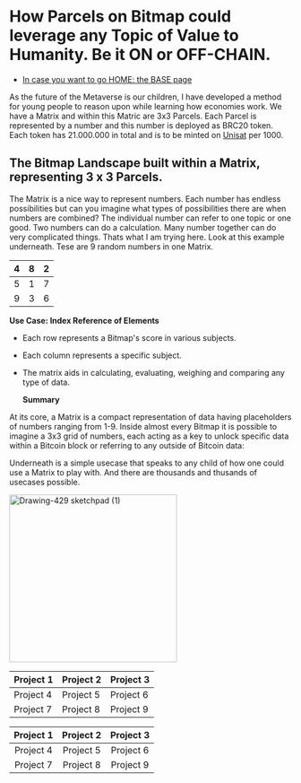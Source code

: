 
# How Parcels on Bitmap could leverage any Topic of Value to Humanity. Be it ON or OFF-CHAIN.

- [In case you want to go HOME: the BASE page](../README.md)

As the future of the Metaverse is our children, I have developed a method for young people to reason upon while learning how economies work. We have a Matrix and within this Matric are 3x3 Parcels. Each Parcel is represented by a number and this number is deployed as BRC20 token. Each token has 21.000.000 in total and is to be minted on  [Unisat](https://unisat.io) per 1000.

## The Bitmap Landscape built within a Matrix, representing 3 x 3 Parcels.

The Matrix is a nice way to represent numbers. Each number has endless possibilities but can you imagine what types of possibilities there are when numbers are combined? The individual number can refer to one topic or one good. Two numbers can do a calculation. Many number together can do very complicated things. Thats what I am trying here. Look at this example underneath. Tese are 9 random numbers in one Matrix.

| 4 | 8 | 2 |
|---|---|---|
| 5 | 1 | 7 |
| 9 | 3 | 6 |

**Use Case: Index Reference of Elements**
- Each row represents a Bitmap's score in various subjects.
- Each column represents a specific subject.
- The matrix aids in calculating, evaluating, weighing and comparing any type of data.

  **Summary**

At its core, a Matrix is a compact representation of data having placeholders of numbers ranging from 1-9. Inside almost every Bitmap it is possible to imagine a 3x3 grid of numbers, each acting as a key to unlock specific data within a Bitcoin block or referring to any outside of Bitcoin data:

Underneath is a simple usecase that speaks to any child of how one could use a Matrix to play with. And there are thousands and thusands of usecases possible.


<img width="299" alt="Drawing-429 sketchpad (1)" src="https://github.com/wiard/Umeko/assets/900114/f957ab94-a505-4a4a-83ca-8104ec6f9463">


| Project 1 | Project 2 | Project 3 |
|-----------|-----------|-----------|
| Project 4 | Project 5 | Project 6 |
| Project 7 | Project 8 | Project 9 |

|    Project 1   |    Project 2   |    Project 3   |
|:--------------:|:--------------:|:--------------:|
|    Project 4   |    Project 5   |    Project 6   |
|    Project 7   |    Project 8   |    Project 9   |



